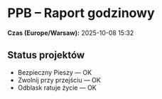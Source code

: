 # PPB – Raport godzinowy
**Czas (Europe/Warsaw):** 2025-10-08 15:32

## Status projektów
- Bezpieczny Pieszy — OK
- Zwolnij przy przejściu — OK
- Odblask ratuje życie — OK

